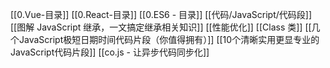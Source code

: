 [[0.Vue-目录]]
[[0.React-目录]]
[[0.ES6 - 目录]]
[[代码/JavaScript/代码段]]
[[图解 JavaScript 继承，一文搞定继承相关知识]]
[[性能优化]]
[[Class 类]]
[[几个JavaScript极短日期时间代码片段（你值得拥有）]]
[[10个清晰实用更显专业的JavaScript代码片段]]
[[co.js - 让异步代码同步化]]